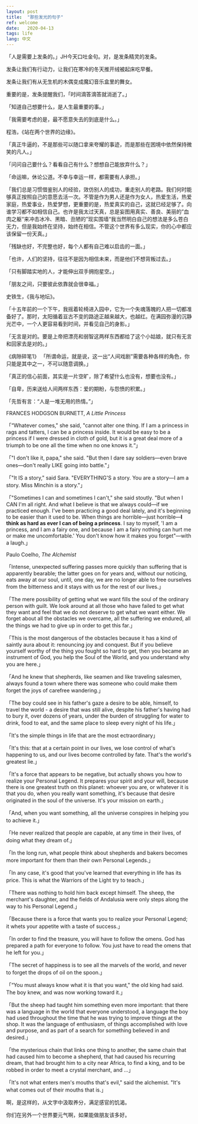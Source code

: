 ```yaml
---
layout: post
title:  "那些发光的句子"
ref: welcome
date:   2020-04-13
tags: life
lang: 中文
---
```


「人是需要上发条的。」JH今天口吐金句。对，是发条精灵的发条。

发条让我们有行动力，让我们在寒冷的冬天推开绒被起床吃早餐。

发条让我们有从无生机的木偶变成魔幻音乐盒里的舞女。

重要的是，发条提醒我们，「时间滴答滴答就消逝了。」

「知道自己想要什么，是人生最重要的事。」

「我需要考虑的是，最不愿意失去的到底是什么。」

程浩，《站在两个世界的边缘》。

「真正牛逼的，不是那些可以随口拿来夸耀的事迹，而是那些在困境中依然保持微笑的凡人。」

「问问自己要什么？看看自己有什么？想想自己能放弃什么？」

「命运嘛，休论公道。不幸与幸运一样，都需要有人承担。」

「我们总是习惯借鉴别人的经验，效仿别人的成功，重走别人的老路。我们何时能够真正按照自己的意愿去活一次。不管是作为男人还是作为女人，热爱生活，热爱家庭，热爱事业，热爱梦想，更重要的是，热爱真实的自己，这就已经足够了。向谁学习都不如相信自己。也许是我太过天真，总是妄图用真实、善良、美丽的”血肉之躯“来冲击冰冷、黑暗、丑陋的”现实围墙“我当然明白自己的想法是多么苍白无力，但是我始终在坚持，始终在相信。不管这个世界有多么现实，你的心中都应该保留一份天真。」

「残缺也好，不完整也好，每个人都有自己难以启齿的一面。」

「也许，人们的坚持，往往不是因为相信未来，而是他们不想背叛过去。」

「只有脚踏实地的人，才能伸出双手拥抱星空。」

「朋友之间，只要彼此依靠就会很幸福。」

史铁生，《我与地坛》。

「十五年前的一个下午，我摇着轮椅进入园中，它为一个失魂落魄的人把一切都准备好了。那时，太阳循着亘古不变的路途正越来越大，也越红。在满园弥漫的沉静光芒中，一个人更容易看到时间，并看见自己的身影。」

「无言是对的。要是上帝把漂亮和弱智这两样东西都给了这个小姑娘，就只有无言和回家去是对的。」

《病隙碎笔1》
「所谓命运，就是说，这一出“人间戏剧”需要各种各样的角色，你只能是其中之一，不可以随意调换。」

「真正的信心前面，其实是一片空旷，除了希望什么也没有，想要也没有。」

「自卑，历来送给人间两样东西：爱的期盼，与怨愤的积累。」

「先哲有言：“人是一堆无用的热情。”」

FRANCES HODGSON BURNETT,  _A Little Princess_

「“Whatever comes," she said, "cannot alter one thing. If I am a princess in rags and tatters, I can be a princess inside. It would be easy to be a princess if I were dressed in cloth of gold, but it is a great deal more of a triumph to be one all the time when no one knows it.“」

「"I don't like it, papa," she said. "But then I dare say soldiers—even brave ones—don't really LIKE going into battle."」

「"It IS a story," said Sara. "EVERYTHING'S a story. You are a story—I am a story. Miss Minchin is a story."」

「"Sometimes I can and sometimes I can't," she said stoutly. "But when I CAN I'm all right. And what I believe is that we always could—if we practiced enough. I've been practicing a good deal lately, and it's beginning to be easier than it used to be. When things are horrible—just horrible—**I think as hard as ever I can of being a princess**. I say to myself, 'I am a princess, and I am a fairy one, and because I am a fairy nothing can hurt me or make me uncomfortable.' You don't know how it makes you forget"—with a laugh.」

Paulo Coelho, _The Alchemist_

「Intense, unexpected suffering passes more quickly than suffering that is apparently bearable; the latter goes on for years and, without our noticing, eats away at our soul, until, one day, we are no longer able to free ourselves from the bitterness and it stays with us for the rest of our lives.」

「The mere possibility of getting what we want fills the soul of the ordinary person with guilt. We look around at all those who have failed to get what they want and feel that we do not deserve to get what we want either. We forget about all the obstacles we overcame, all the suffering we endured, all the things we had to give up in order to get this far.」

「This is the most dangerous of the obstacles because it has a kind of saintly aura about it: renouncing joy and conquest. But if you believe yourself worthy of the thing you fought so hard to get, then you became an instrument of God, you help the Soul of the World, and you understand why you are here.」

「And he knew that shepherds, like seamen and like traveling salesmen, always found a town where there was someone who could make them forget the joys of carefree wandering.」

「The boy could see in his father's gaze a desire to be able, himself, to travel the world - a desire that was still alive, despite his father's having had to bury it, over dozens of years, under the burden of struggling for water to drink, food to eat, and the same place to sleep every night of his life.」

「It's the simple things in life that are the most ectraordinary」

「It's this: that at a certain point in our lives, we lose control of what's happening to us, and our lives become controlled by fate. That's the world's greatest lie.」

「It's a force that appears to be negative, but actually shows you how to realize your Personal Legend. It prepares your spirit and your will, because there is one greatest truth on this planet: whoever you are, or whatever it is that you do, when you really want something, it's because that desire originated in the soul of the universe. It's your mission on earth.」

「And, when you want something, all the universe conspires in helping you to achieve it.」

「He never realized that people are capable, at any time in their lives, of doing what they dream of.」

「In the long run, what people think about shepherds and bakers becomes more important for them than their own Personal Legends.」

「In any case, it's good that you've learned that everything in life has its price. This is what the Warriors of the Light try to teach.」

「There was nothing to hold him back except himself. The sheep, the merchant's daughter, and the fields of Andalusia were only steps along the way to his Personal Legend.」

「Because there is a force that wants you to realize your Personal Legend; it whets your appetite with a taste of success.」

「In order to find the treasure, you will have to follow the omens. God has prepared a path for everyone to follow. You just have to read the omens that he left for you.」

「The secret of happiness is to see all the marvels of the world, and never to forget the drops of oil on the spoon.」

「“You must always know what it is that you want," the old king had said. The boy knew, and was now working toward it.」

「But the sheep had taught him something even more important: that there was a language in the world that everyone understood, a language the boy had used throughout the time that he was trying to improve things at the shop. It was the language of enthusiasm, of things accomplished with love and purpose, and as part of a search for something believed in and desired.」

「the mysterious chain that links one thing to another, the same chain that had caused him to become a shepherd, that had caused his recurring dream, that had brought him to a city near Africa, to find a king, and to be robbed in order to meet a crystal merchant, and ...」

「It's not what enters men's mouths that's evil," said the alchemist. "It's what comes out of their mouths that is.」



啊，是这样的，从文字中汲取养分，满足感官的饥渴。

你们在另外一个世界要元气啊，如果能做朋友该多好。
